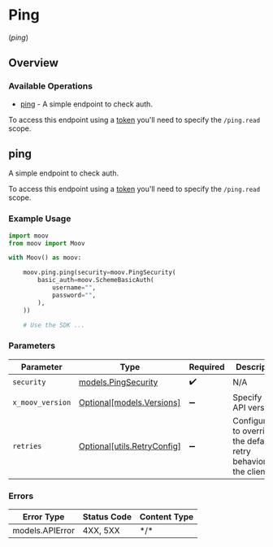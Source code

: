 # Ping
(*ping*)

## Overview

### Available Operations

* [ping](#ping) - A simple endpoint to check auth.

To access this endpoint using a [token](https://docs.moov.io/api/authentication/access-tokens/) you'll need 
to specify the `/ping.read` scope.

## ping

A simple endpoint to check auth.

To access this endpoint using a [token](https://docs.moov.io/api/authentication/access-tokens/) you'll need 
to specify the `/ping.read` scope.

### Example Usage

```python
import moov
from moov import Moov

with Moov() as moov:

    moov.ping.ping(security=moov.PingSecurity(
        basic_auth=moov.SchemeBasicAuth(
            username="",
            password="",
        ),
    ))

    # Use the SDK ...

```

### Parameters

| Parameter                                                           | Type                                                                | Required                                                            | Description                                                         |
| ------------------------------------------------------------------- | ------------------------------------------------------------------- | ------------------------------------------------------------------- | ------------------------------------------------------------------- |
| `security`                                                          | [models.PingSecurity](../../models/pingsecurity.md)                 | :heavy_check_mark:                                                  | N/A                                                                 |
| `x_moov_version`                                                    | [Optional[models.Versions]](../../models/versions.md)               | :heavy_minus_sign:                                                  | Specify an API version.                                             |
| `retries`                                                           | [Optional[utils.RetryConfig]](../../models/utils/retryconfig.md)    | :heavy_minus_sign:                                                  | Configuration to override the default retry behavior of the client. |

### Errors

| Error Type      | Status Code     | Content Type    |
| --------------- | --------------- | --------------- |
| models.APIError | 4XX, 5XX        | \*/\*           |